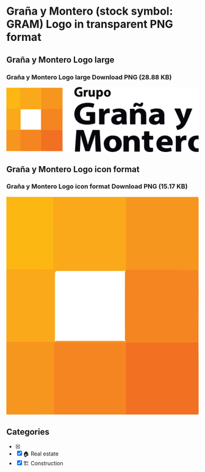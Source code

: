 # Graña y Montero (stock symbol: GRAM) Logo in transparent PNG format

## Graña y Montero Logo large

### Graña y Montero Logo large Download PNG (28.88 KB)

![Graña y Montero Logo large Download PNG (28.88 KB)](/img/orig/GRAM_BIG-df275d2f.png)

## Graña y Montero Logo icon format

### Graña y Montero Logo icon format Download PNG (15.17 KB)

![Graña y Montero Logo icon format Download PNG (15.17 KB)](/img/orig/GRAM-77942023.png)



## Categories
- [x] 
- [x] 🏠 Real estate
- [x] 🏗 Construction
